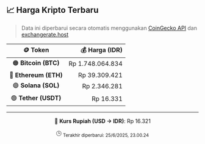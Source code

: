 

<!-- HARGA_KRIPTO -->
## 📈 Harga Kripto Terbaru

> Data ini diperbarui secara otomatis menggunakan [CoinGecko API](https://www.coingecko.com/) dan [exchangerate.host](https://exchangerate.host/)

<div align="center">

| 🪙 Token | 💰 Harga (IDR) |
|:------:|---------------:|
| 🟠 **Bitcoin (BTC)**   | Rp 1.748.064.834 |
| 🔵 **Ethereum (ETH)**  | Rp 39.309.421 |
| 🟣 **Solana (SOL)**    | Rp 2.346.281 |
| 🟢 **Tether (USDT)**   | Rp 16.331 |

---

💱 **Kurs Rupiah (USD → IDR)**: Rp 16.321

🕒 <sub>Terakhir diperbarui: 25/6/2025, 23.00.24</sub>

</div>
<!-- /HARGA_KRIPTO -->